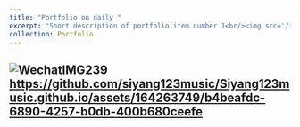 ```yaml
---
title: "Portfolio on daily "
excerpt: "Short description of portfolio item number 1<br/><img src='/images/'>"
collection: Portfolio
---
```

![WechatIMG239](https://github.com/siyang123music/Siyang123music.github.io/assets/164263749/ac2c1787-f63b-4734-9d30-471ec61e8218)
https://github.com/siyang123music/Siyang123music.github.io/assets/164263749/b4beafdc-6890-4257-b0db-400b680ceefe
---
